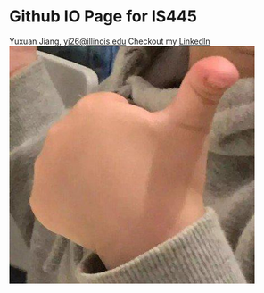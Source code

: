 # Github IO Page for IS445

Yuxuan Jiang,     yj26@illinois.edu
Checkout my [LinkedIn](https://www.linkedin.com/in/kevinjyx/)
![Awesome!](https://github.com/kevinjyx/kevinjyx.github.io/blob/main/pics/4983-hxyuapi4134446.jpg)
